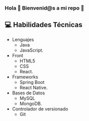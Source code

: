 <body>

<!--<img src="photo-1557683316-973673baf926.avif" alt="Descripción de la imagen" height="" width=""> --> 

### Hola 👋 Bienvenid@s a mi repo :space_invader:

<!--
- 🔭 I’m currently working on ...
- 🌱 I’m currently learning ...
- 👯 I’m looking to collaborate on ...
- 🤔 I’m looking for help with ...
- 💬 Ask me about ...
- 📫 How to reach me: ...
- 😄 Pronouns: ...
- ⚡ Fun fact: ...
-->


## :computer: Habilidades Técnicas 
  - Lenguajes
    - Java
    - JavaScript.
  - Front
    - HTML5
    - CSS
    - React.
  - Frameworks
    - Spring Boot
    - React Native.
  - Bases de Datos
    - MySQL
    - MongoDB.
  - Controlador de versionado
    - Git
   
</body>
